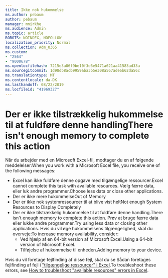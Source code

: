 ```yaml
---
title: Ikke nok hukommelse
ms.author: pebaum
author: pebaum
manager: mnirkhe
ms.audience: Admin
ms.topic: article
ROBOTS: NOINDEX, NOFOLLOW
localization_priority: Normal
ms.collection: Adm_O365
ms.custom:
- "2564"
- "9000678"
ms.openlocfilehash: 7215e3a86f9be10f3d6e5471a621aa41583ad33a
ms.sourcegitcommit: 1d98db8acb9959aba3b5e308a567ade6b62da56c
ms.translationtype: MT
ms.contentlocale: da-DK
ms.lasthandoff: 08/22/2019
ms.locfileid: "41969327"
---
```

# <a name="there-isnt-enough-memory-to-complete-this-action"></a><span data-ttu-id="85342-102">Der er ikke tilstrækkelig hukommelse til at fuldføre denne handling</span><span class="sxs-lookup"><span data-stu-id="85342-102">There isn't enough memory to complete this action</span></span>

<span data-ttu-id="85342-103">Når du arbejder med en Microsoft Excel-fil, modtager du en af følgende meddelelser:</span><span class="sxs-lookup"><span data-stu-id="85342-103">When you work with a Microsoft Excel file, you receive one of the following messages:</span></span>

- <span data-ttu-id="85342-104">Excel kan ikke fuldføre denne opgave med tilgængelige ressourcer.</span><span class="sxs-lookup"><span data-stu-id="85342-104">Excel cannot complete this task with available resources.</span></span> <span data-ttu-id="85342-105">Vælg færre data, eller luk andre programmer.</span><span class="sxs-lookup"><span data-stu-id="85342-105">Choose less data or close other applications.</span></span>
- <span data-ttu-id="85342-106">Der er ikke mere hukommelse</span><span class="sxs-lookup"><span data-stu-id="85342-106">Out of Memory</span></span>
- <span data-ttu-id="85342-107">Der er ikke nok systemressourcer til at blive vist helt</span><span class="sxs-lookup"><span data-stu-id="85342-107">Not enough System Resources to Display Completely</span></span>
- <span data-ttu-id="85342-108">Der er ikke tilstrækkelig hukommelse til at fuldføre denne handling.</span><span class="sxs-lookup"><span data-stu-id="85342-108">There isn't enough memory to complete this action.</span></span> <span data-ttu-id="85342-109">Prøv at bruge færre data eller lukke andre programmer.</span><span class="sxs-lookup"><span data-stu-id="85342-109">Try using less data or closing other applications.</span></span> <span data-ttu-id="85342-110">Hvis du vil øge hukommelsens tilgængelighed, skal du overveje:</span><span class="sxs-lookup"><span data-stu-id="85342-110">To increase memory availability, consider:</span></span> 
    - <span data-ttu-id="85342-111">Ved hjælp af en 64-bit version af Microsoft Excel.</span><span class="sxs-lookup"><span data-stu-id="85342-111">Using a 64-bit version of Microsoft Excel.</span></span>
    - <span data-ttu-id="85342-112">Tilføjelse af hukommelse til enheden.</span><span class="sxs-lookup"><span data-stu-id="85342-112">Adding memory to your device.</span></span>

<span data-ttu-id="85342-113">Hvis du vil foretage fejlfinding af disse fejl, skal du se Sådan foretages fejlfinding af fejl i ["tilgængelige ressourcer" i Excel](https://docs.microsoft.com/office/troubleshoot/excel/available-resources-errors).</span><span class="sxs-lookup"><span data-stu-id="85342-113">To troubleshoot these errors, see [How to troubleshoot "available resources" errors in Excel](https://docs.microsoft.com/office/troubleshoot/excel/available-resources-errors).</span></span>